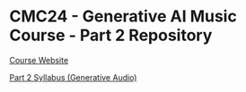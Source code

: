 # CMC24 - Generative AI Music Course - Part 2 Repository

[Course Website](https://smc24-musicgen.github.io/)

[Part 2 Syllabus (Generative Audio)](https://lonce.github.io/smc-musicgen-course_II/syllabus_PART_II)